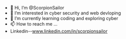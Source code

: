 - 👋 Hi, I’m @ScorpionSailor
- 👀 I’m interested in cyber security and web devloping
- 🌱 I’m currently learning coding and exploring cyber
- 📫 How to reach me ...
- Linkedin--www.linkedin.com/in/scorpionsailor
